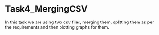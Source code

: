 # Task4_MergingCSV

In this task we are using two csv files, merging them, splitting them as per the requirements and then plotting graphs for them.
